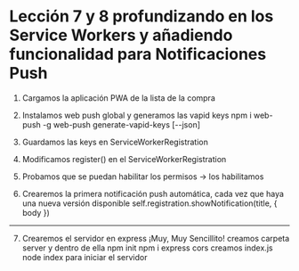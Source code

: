 # Lección 7 y 8 profundizando en los Service Workers y añadiendo funcionalidad para Notificaciones Push

1. Cargamos la aplicación PWA de la lista de la compra

2. Instalamos web push global y generamos las vapid keys
npm i web-push -g
web-push generate-vapid-keys [--json]

3. Guardamos las keys en ServiceWorkerRegistration

4. Modificamos register() en el ServiceWorkerRegistration

5. Probamos que se puedan habilitar los permisos -> los habilitamos

6. Crearemos la primera notificación push automática, cada vez que haya una nueva versión disponible
self.registration.showNotification(title, { body })

----------------------------------------------------------------

7. Crearemos el servidor en express ¡Muy, Muy Sencillito!
creamos carpeta server y dentro de ella
npm init
npm i express cors
creamos index.js
node index para iniciar el servidor
